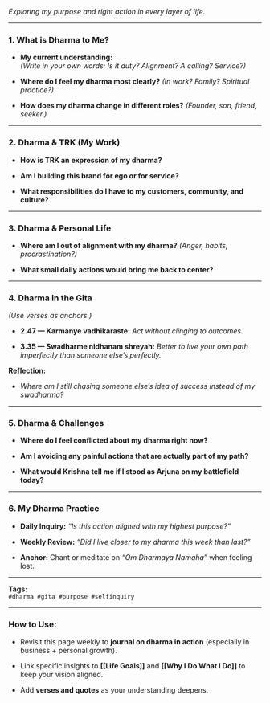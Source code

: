 _Exploring my purpose and right action in every layer of life._

---

### **1. What is Dharma to Me?**

- **My current understanding:**  
    _(Write in your own words: Is it duty? Alignment? A calling? Service?)_
    
- **Where do I feel my dharma most clearly?** _(In work? Family? Spiritual practice?)_
    
- **How does my dharma change in different roles?** _(Founder, son, friend, seeker.)_
    

---

### **2. Dharma & TRK (My Work)**

- **How is TRK an expression of my dharma?**
    
- **Am I building this brand for ego or for service?**
    
- **What responsibilities do I have to my customers, community, and culture?**
    

---

### **3. Dharma & Personal Life**

- **Where am I out of alignment with my dharma?** _(Anger, habits, procrastination?)_
    
- **What small daily actions would bring me back to center?**
    

---

### **4. Dharma in the Gita**

_(Use verses as anchors.)_

- **2.47 — Karmanye vadhikaraste:** _Act without clinging to outcomes._
    
- **3.35 — Swadharme nidhanam shreyah:** _Better to live your own path imperfectly than someone else’s perfectly._
    

**Reflection:**

- _Where am I still chasing someone else’s idea of success instead of my swadharma?_
    

---

### **5. Dharma & Challenges**

- **Where do I feel conflicted about my dharma right now?**
    
- **Am I avoiding any painful actions that are actually part of my path?**
    
- **What would Krishna tell me if I stood as Arjuna on my battlefield today?**
    

---

### **6. My Dharma Practice**

- **Daily Inquiry:** _“Is this action aligned with my highest purpose?”_
    
- **Weekly Review:** _“Did I live closer to my dharma this week than last?”_
    
- **Anchor:** Chant or meditate on _“Om Dharmaya Namaha”_ when feeling lost.
    

---

**Tags:**  
`#dharma #gita #purpose #selfinquiry`

---

### **How to Use:**

- Revisit this page weekly to **journal on dharma in action** (especially in business + personal growth).
    
- Link specific insights to **[[Life Goals]]** and **[[Why I Do What I Do]]** to keep your vision aligned.
    
- Add **verses and quotes** as your understanding deepens.